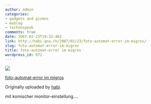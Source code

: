 ```yaml
---
author: admin
categories:
- gadgets and gizmos
- moblog
- technospeak
comments: true
date: 2007-02-23T19:32:40Z
link: http://habi.gna.ch/2007/02/23/foto-automat-error-im-migros/
slug: foto-automat-error-im-migros
title: foto-automat-error im migros
wordpress_id: 872
---
```


[![](http://farm1.static.flickr.com/188/400017499_49e506c2a7_m.jpg)](http://www.flickr.com/photos/habi/400017499/)
   

 
  [foto-automat-error im migros](http://www.flickr.com/photos/habi/400017499/)
    

  Originally uploaded by [habi](http://www.flickr.com/people/habi/).
 



mit komischer monitor-einstellung....
  

